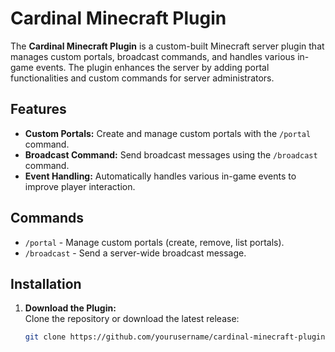 # Cardinal Minecraft Plugin

The **Cardinal Minecraft Plugin** is a custom-built Minecraft server plugin that manages custom portals, broadcast commands, and handles various in-game events. The plugin enhances the server by adding portal functionalities and custom commands for server administrators.

## Features

- **Custom Portals:** Create and manage custom portals with the `/portal` command.
- **Broadcast Command:** Send broadcast messages using the `/broadcast` command.
- **Event Handling:** Automatically handles various in-game events to improve player interaction.
  
## Commands

- `/portal` - Manage custom portals (create, remove, list portals).
- `/broadcast` - Send a server-wide broadcast message.

## Installation

1. **Download the Plugin:**  
   Clone the repository or download the latest release:

   ```bash
   git clone https://github.com/yourusername/cardinal-minecraft-plugin.git
